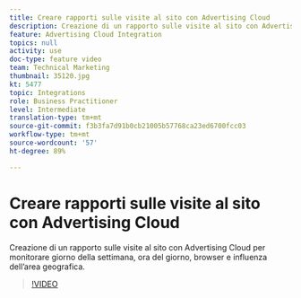 ```yaml
---
title: Creare rapporti sulle visite al sito con Advertising Cloud
description: Creazione di un rapporto sulle visite al sito con Advertising Cloud per monitorare giorno della settimana, ora del giorno, browser e influenza dell’area geografica.
feature: Advertising Cloud Integration
topics: null
activity: use
doc-type: feature video
team: Technical Marketing
thumbnail: 35120.jpg
kt: 5477
topic: Integrations
role: Business Practitioner
level: Intermediate
translation-type: tm+mt
source-git-commit: f3b3fa7d91b0cb21005b57768ca23ed6700fcc03
workflow-type: tm+mt
source-wordcount: '57'
ht-degree: 89%

---
```



# Creare rapporti sulle visite al sito con Advertising Cloud

Creazione di un rapporto sulle visite al sito con Advertising Cloud per monitorare giorno della settimana, ora del giorno, browser e influenza dell’area geografica.

>[!VIDEO](https://video.tv.adobe.com/v/35120/?quality=12&learn=on)
